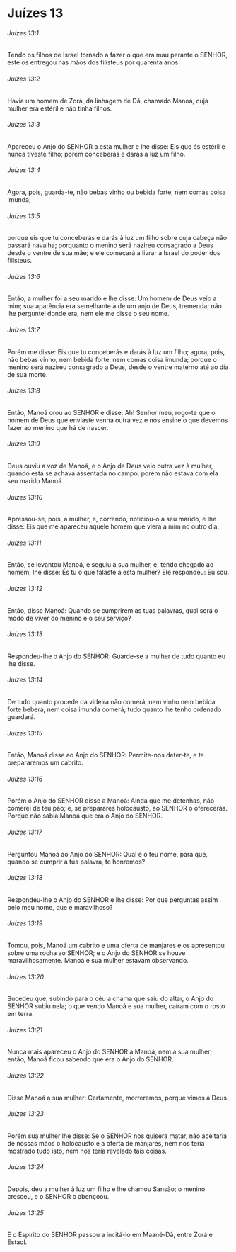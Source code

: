 # Juízes 13

###### Juízes 13:1

Tendo os filhos de Israel tornado a fazer o que era mau perante o SENHOR, este os entregou nas mãos dos filisteus por quarenta anos.

###### Juízes 13:2

Havia um homem de Zorá, da linhagem de Dã, chamado Manoá, cuja mulher era estéril e não tinha filhos.

###### Juízes 13:3

Apareceu o Anjo do SENHOR a esta mulher e lhe disse: Eis que és estéril e nunca tiveste filho; porém conceberás e darás à luz um filho.

###### Juízes 13:4

Agora, pois, guarda-te, não bebas vinho ou bebida forte, nem comas coisa imunda;

###### Juízes 13:5

porque eis que tu conceberás e darás à luz um filho sobre cuja cabeça não passará navalha; porquanto o menino será nazireu consagrado a Deus desde o ventre de sua mãe; e ele começará a livrar a Israel do poder dos filisteus.

###### Juízes 13:6

Então, a mulher foi a seu marido e lhe disse: Um homem de Deus veio a mim; sua aparência era semelhante à de um anjo de Deus, tremenda; não lhe perguntei donde era, nem ele me disse o seu nome.

###### Juízes 13:7

Porém me disse: Eis que tu conceberás e darás à luz um filho; agora, pois, não bebas vinho, nem bebida forte, nem comas coisa imunda; porque o menino será nazireu consagrado a Deus, desde o ventre materno até ao dia de sua morte.

###### Juízes 13:8

Então, Manoá orou ao SENHOR e disse: Ah! Senhor meu, rogo-te que o homem de Deus que enviaste venha outra vez e nos ensine o que devemos fazer ao menino que há de nascer.

###### Juízes 13:9

Deus ouviu a voz de Manoá, e o Anjo de Deus veio outra vez à mulher, quando esta se achava assentada no campo; porém não estava com ela seu marido Manoá.

###### Juízes 13:10

Apressou-se, pois, a mulher, e, correndo, noticiou-o a seu marido, e lhe disse: Eis que me apareceu aquele homem que viera a mim no outro dia.

###### Juízes 13:11

Então, se levantou Manoá, e seguiu a sua mulher, e, tendo chegado ao homem, lhe disse: És tu o que falaste a esta mulher? Ele respondeu: Eu sou.

###### Juízes 13:12

Então, disse Manoá: Quando se cumprirem as tuas palavras, qual será o modo de viver do menino e o seu serviço?

###### Juízes 13:13

Respondeu-lhe o Anjo do SENHOR: Guarde-se a mulher de tudo quanto eu lhe disse.

###### Juízes 13:14

De tudo quanto procede da videira não comerá, nem vinho nem bebida forte beberá, nem coisa imunda comerá; tudo quanto lhe tenho ordenado guardará.

###### Juízes 13:15

Então, Manoá disse ao Anjo do SENHOR: Permite-nos deter-te, e te prepararemos um cabrito.

###### Juízes 13:16

Porém o Anjo do SENHOR disse a Manoá: Ainda que me detenhas, não comerei de teu pão; e, se preparares holocausto, ao SENHOR o oferecerás. Porque não sabia Manoá que era o Anjo do SENHOR.

###### Juízes 13:17

Perguntou Manoá ao Anjo do SENHOR: Qual é o teu nome, para que, quando se cumprir a tua palavra, te honremos?

###### Juízes 13:18

Respondeu-lhe o Anjo do SENHOR e lhe disse: Por que perguntas assim pelo meu nome, que é maravilhoso?

###### Juízes 13:19

Tomou, pois, Manoá um cabrito e uma oferta de manjares e os apresentou sobre uma rocha ao SENHOR; e o Anjo do SENHOR se houve maravilhosamente. Manoá e sua mulher estavam observando.

###### Juízes 13:20

Sucedeu que, subindo para o céu a chama que saiu do altar, o Anjo do SENHOR subiu nela; o que vendo Manoá e sua mulher, caíram com o rosto em terra.

###### Juízes 13:21

Nunca mais apareceu o Anjo do SENHOR a Manoá, nem a sua mulher; então, Manoá ficou sabendo que era o Anjo do SENHOR.

###### Juízes 13:22

Disse Manoá a sua mulher: Certamente, morreremos, porque vimos a Deus.

###### Juízes 13:23

Porém sua mulher lhe disse: Se o SENHOR nos quisera matar, não aceitaria de nossas mãos o holocausto e a oferta de manjares, nem nos teria mostrado tudo isto, nem nos teria revelado tais coisas.

###### Juízes 13:24

Depois, deu a mulher à luz um filho e lhe chamou Sansão; o menino cresceu, e o SENHOR o abençoou.

###### Juízes 13:25

E o Espírito do SENHOR passou a incitá-lo em Maané-Dã, entre Zorá e Estaol.


